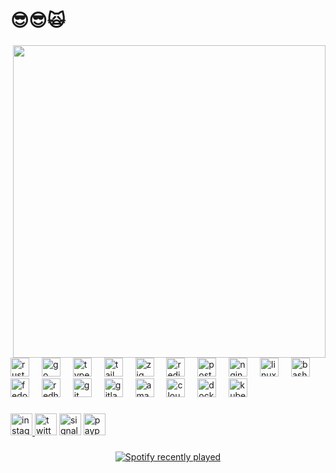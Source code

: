 <h1 align="left">😎😎🙀</h1>

###

<img align="right" height="500" src="https://media1.tenor.com/m/QCZZSDOSIbQAAAAC/milkyray-skull.gif"  />

###

<div align="left">
  <img src="https://cdn.simpleicons.org/rust/000000" height="30" alt="rust logo"  />
  <img width="12" />
  <img src="https://cdn.simpleicons.org/go/00ADD8" height="30" alt="go logo"  />
  <img width="12" />
  <img src="https://cdn.simpleicons.org/typescript/3178C6" height="30" alt="typescript logo"  />
  <img width="12" />
  <img src="https://cdn.simpleicons.org/tailwindcss/06B6D4" height="30" alt="tailwindcss logo"  />
  <img width="12" />
  <img src="https://cdn.simpleicons.org/zig/F7A41D" height="30" alt="zig logo"  />
  <img width="12" />
  <img src="https://cdn.simpleicons.org/redis/DC382D" height="30" alt="redis logo"  />
  <img width="12" />
  <img src="https://cdn.simpleicons.org/postgresql/4169E1" height="30" alt="postgresql logo"  />
  <img width="12" />
  <img src="https://cdn.simpleicons.org/nginx/009639" height="30" alt="nginx logo"  />
  <img width="12" />
  <img src="https://cdn.simpleicons.org/linux/FCC624" height="30" alt="linux logo"  />
  <img width="12" />
  <img src="https://cdn.simpleicons.org/gnubash/4EAA25" height="30" alt="bash logo"  />
  <img width="12" />
  <img src="https://cdn.simpleicons.org/fedora/51A2DA" height="30" alt="fedora logo"  />
  <img width="12" />
  <img src="https://cdn.simpleicons.org/redhat/EE0000" height="30" alt="redhat logo"  />
  <img width="12" />
  <img src="https://cdn.simpleicons.org/git/F05032" height="30" alt="git logo"  />
  <img width="12" />
  <img src="https://cdn.simpleicons.org/gitlab/FC6D26" height="30" alt="gitlab logo"  />
  <img width="12" />
  <img src="https://cdn.simpleicons.org/amazonaws/232F3E" height="30" alt="amazonwebservices logo"  />
  <img width="12" />
  <img src="https://cdn.simpleicons.org/cloudflare/F38020" height="30" alt="cloudflare logo"  />
  <img width="12" />
  <img src="https://cdn.simpleicons.org/docker/2496ED" height="30" alt="docker logo"  />
  <img width="12" />
  <img src="https://cdn.simpleicons.org/kubernetes/326CE5" height="30" alt="kubernetes logo"  />
</div>

###

<div align="left">
  <a href="https://instagram.com/stromokocur5" target="_blank">
    <img src="https://img.shields.io/static/v1?message=Instagram&logo=instagram&label=&color=E4405F&logoColor=white&labelColor=&style=for-the-badge" height="35" alt="instagram logo"  />
  </a>
  <img src="https://img.shields.io/static/v1?message=Twitter&logo=twitter&label=&color=1DA1F2&logoColor=white&labelColor=&style=for-the-badge" height="35" alt="twitter logo"  />
  <img src="https://img.shields.io/static/v1?message=Signal&logo=signal&label=&color=039BE5&logoColor=white&labelColor=&style=for-the-badge" height="35" alt="signal logo"  />
  <img src="https://img.shields.io/static/v1?message=PayPal&logo=paypal&label=&color=00457C&logoColor=white&labelColor=&style=for-the-badge" height="35" alt="paypal logo"  />
</div>

###

<div align="center">
  <a href="https://open.spotify.com/user/31jhfcasvfj4s32bruoqeqwpanma">
    <img src="https://spotify-recently-played-readme.vercel.app/api?user=31jhfcasvfj4s32bruoqeqwpanma&count=5&unique=true" alt="Spotify recently played"  />
  </a>
</div>

###
